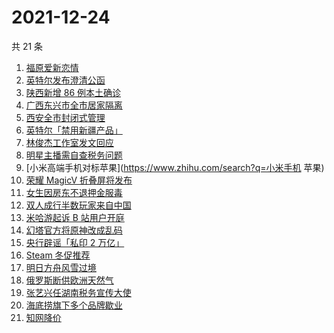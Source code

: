 # 2021-12-24

共 21 条

<!-- BEGIN -->
<!-- 最后更新时间 Fri Dec 24 2021 04:14:52 GMT+0800 (China Standard Time) -->

1. [福原爱新恋情](https://www.zhihu.com/search?q=福原爱)
1. [英特尔发布澄清公函](https://www.zhihu.com/search?q=英特尔)
1. [陕西新增 86 例本土确诊](https://www.zhihu.com/search?q=陕西疫情)
1. [广西东兴市全市居家隔离](https://www.zhihu.com/search?q=东兴市居家隔离)
1. [西安全市封闭式管理](https://www.zhihu.com/search?q=西安封闭式管理)
1. [英特尔「禁用新疆产品」](https://www.zhihu.com/search?q=英特尔)
1. [林俊杰工作室发文回应](https://www.zhihu.com/search?q=林俊杰)
1. [明星主播需自查税务问题](https://www.zhihu.com/search?q=主播自查税务问题)
1. [小米高端手机对标苹果](https://www.zhihu.com/search?q=小米手机 苹果)
1. [荣耀 MagicV 折叠屏将发布](https://www.zhihu.com/search?q=荣耀折叠屏)
1. [女生因房东不退押金服毒](https://www.zhihu.com/search?q=大三女生服毒身亡)
1. [双人成行半数玩家来自中国](https://www.zhihu.com/search?q=双人成行)
1. [米哈游起诉 B 站用户开庭](https://www.zhihu.com/search?q=米哈游)
1. [幻塔官方将原神改成乱码](https://www.zhihu.com/search?q=原神)
1. [央行辟谣「私印 2 万亿」](https://www.zhihu.com/search?q=央行辟谣)
1. [Steam 冬促推荐](https://www.zhihu.com/search?q=Steam)
1. [明日方舟风雪过境](https://www.zhihu.com/search?q=明日方舟)
1. [俄罗斯断供欧洲天然气](https://www.zhihu.com/search?q=欧洲天然气)
1. [张艺兴任湖南税务宣传大使](https://www.zhihu.com/search?q=张艺兴)
1. [海底捞旗下多个品牌歇业](https://www.zhihu.com/search?q=海底捞)
1. [知网降价](https://www.zhihu.com/search?q=知网)

<!-- END -->
